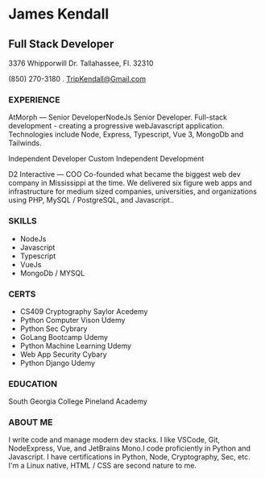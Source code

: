 # James Kendall
## Full Stack Developer
3376 Whipporwill Dr.
Tallahassee, Fl. 32310

(850) 270-3180 . [TripKendall@Gmail.com](TripKendall@gmail)

### EXPERIENCE

AtMorph — Senior Developer​NodeJs
Senior Developer. Full-stack development - creating a progressive web​Javascript
application. Technologies include Node, Express, Typescript, Vue 3,
MongoDb and Tailwinds.

Independent Developer
Custom Independent Development

D2 Interactive — COO
Co-founded what became the biggest web dev company in Mississippi at
the time. We delivered six figure web apps and infrastructure for medium
sized companies, universities, and organizations using PHP, MySQL /
PostgreSQL, and Javascript..

### SKILLS
- NodeJs
- Javascript
- Typescript
- VueJs
- MongoDb / MYSQL

### CERTS

- CS409 Cryptography Saylor Acedemy
- Python Computer Vison Udemy
- Python Sec Cybrary
- GoLang Bootcamp Udemy
- Python Machine Learning Udemy
- Web App Security Cybary
- Python Django Udemy

### EDUCATION
South Georgia College
Pineland Academy

### ABOUT ME
I write code and manage modern dev stacks. I like VSCode, Git,
NodeExpress, Vue, and JetBrains Mono.I code proficiently in Python and
Javascript. I have certifications in Python, Node, Cryptography, Sec, etc.
I'm a Linux native, HTML / CSS are second nature to me.
